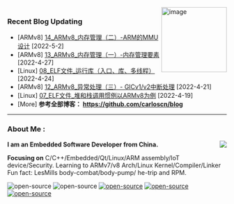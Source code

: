<!--
**carloscn/carloscn** is a ✨ _special_ ✨ repository because its `README.md` (this file) appears on your GitHub profile.
** img.shields.io

<div id="header" align="center">
  <img src="https://media.giphy.com/media/M9gbBd9nbDrOTu1Mqx/giphy.gif" width="100"/>
</div>
---
-->

<img align="right" width="150" alt="image" src="https://user-images.githubusercontent.com/16836611/166605795-808e767c-672b-4092-bea4-12573ae5b9c0.png">

### Recent Blog Updating

* [ARMv8]  [14_ARMv8_内存管理（二）-ARM的MMU设计](https://github.com/carloscn/blog/issues/54) [2022-5-2]
* [ARMv8]  [13_ARMv8_内存管理（一）-内存管理要素](https://github.com/carloscn/blog/issues/53) [2022-4-27]
* [Linux]  [08_ELF文件_运行库（入口、库、多线程）](https://github.com/carloscn/blog/issues/52) [2022-4-24]
* [ARMv8]  [12_ARMv8_异常处理（三）- GICv1/v2中断处理](https://github.com/carloscn/blog/issues/51) [2022-4-21]
* [Linux]  [07_ELF文件_堆和栈调用惯例以ARMv8为例](https://github.com/carloscn/blog/issues/50) [2022-4-19]
* [More] **参考全部博客： https://github.com/carloscn/blog**


<!--
<img width="200" alt="image" src="https://user-images.githubusercontent.com/16836611/163514037-fb7cc845-c7d2-41ae-acbc-8a202f2f9016.png">
</div>
-->

---

  
### About Me :

<img align="right" src="https://github-readme-stats.vercel.app/api?username=carloscn&show_icons=true&theme=default">

**I am an Embedded Software Developer from China.** 

**Focusing on** C/C++/Embedded/Qt/Linux/ARM assembly/IoT device/Security. Learning to ARMv7/v8 Arch/Linux Kernel/Compiler/Linker Fun fact: LesMills body-combat/body-pump/ he-trip and RPM. 
  
<img src="https://komarev.com/ghpvc/?username=carloscn&style=flat-square&color=blue" alt=""/>


<div id="header" align="left">
<a><img alt="open-source" src="https://img.shields.io/badge/git-%23F05033.svg?logo=git&logoColor=white&style=flat"></a>
<a><img alt="open-source" src="https://img.shields.io/badge/github-%23121011.svg?logo=github&logoColor=white&style=flat"></a>
<a><a href="https://t.me/zzzzzmle"><img alt="open-source" src="https://img.shields.io/badge/Telegram-2CA5E0?logo=telegram&logoColor=white&style=flat"></a>
<a href="https://github.com/carloscn/blog"><img alt="open-source" src="https://img.shields.io/website-up-down-green-red/https/lbesson.bitbucket.io.svg"></a>
<a href="https://github.com/wifialan/ARMv8-A_Reference_Manual"><img alt="open-source" src="https://img.shields.io/website-up-down-green-red/http/myfakewebsitethatshouldnotexist.at.least.i.hope.svg"></a>
</div>

